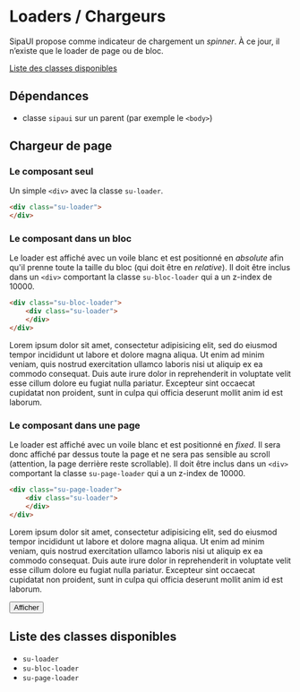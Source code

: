 # Loaders / Chargeurs

SipaUI propose comme indicateur de chargement un *spinner*. À ce jour, il n’existe que le loader de page ou de bloc.

<a href="#liste-classes" target="_self" class="link-button">Liste des classes disponibles</a>


<div class="dependances">
																							
## Dépendances
- classe `sipaui` sur un parent (par exemple le `<body>`)

</div>


<!-- STORY -->

## Chargeur de page

### Le composant seul
Un simple `<div>` avec la classe `su-loader`.
```html
<div class="su-loader">
</div>
```

<div class="sipaui">
	<div class="su-loader">
	</div>
</div>
	

### Le composant dans un bloc
Le loader est affiché avec un voile blanc et est positionné en *absolute* afin qu'il prenne toute la taille du bloc (qui doit être en *relative*). Il doit être inclus dans un `<div>` comportant la classe `su-bloc-loader` qui a un z-index de 10000.
```html
<div class="su-bloc-loader">
	<div class="su-loader">
	</div>
</div>
```

<div class="sipaui">
	<p>Lorem ipsum dolor sit amet, consectetur adipisicing elit, sed do eiusmod tempor incididunt ut labore et dolore magna aliqua. Ut enim ad minim veniam, quis nostrud exercitation ullamco laboris nisi ut aliquip ex ea commodo consequat. Duis aute irure dolor in reprehenderit in voluptate velit esse cillum dolore eu fugiat nulla pariatur. Excepteur sint occaecat cupidatat non proident, sunt in culpa qui officia deserunt mollit anim id est laborum.</p>
	<div class="su-bloc-loader">
		<div class="su-loader">
		</div>
	</div>
</div>

### Le composant dans une page
Le loader est affiché avec un voile blanc et est positionné en *fixed*. Il sera donc affiché par dessus toute la page et ne sera pas sensible au scroll (attention, la page derrière reste scrollable). Il doit être inclus dans un `<div>` comportant la classe `su-page-loader` qui a un z-index de 10000.
```html
<div class="su-page-loader">
	<div class="su-loader">
	</div>
</div>
```

<div class="sipaui">
	<p>Lorem ipsum dolor sit amet, consectetur adipisicing elit, sed do eiusmod tempor incididunt ut labore et dolore magna aliqua. Ut enim ad minim veniam, quis nostrud exercitation ullamco laboris nisi ut aliquip ex ea commodo consequat. Duis aute irure dolor in reprehenderit in voluptate velit esse cillum dolore eu fugiat nulla pariatur. Excepteur sint occaecat cupidatat non proident, sunt in culpa qui officia deserunt mollit anim id est laborum.</p>
	<div id="page-loader" class="su-page-loader su-hidden">
		<div class="su-loader">
		</div>
	</div>
	<button class="su-button su-primary su-small" data-sutoggleclass='{"sel":"#page-loader","klass":"su-hidden"}'>Afficher</button>
</div>


<div id="liste-classes">

## Liste des classes disponibles
- `su-loader`
- `su-bloc-loader`
- `su-page-loader`

</div>
